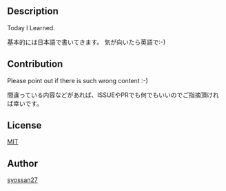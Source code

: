 ## Description

Today I Learned.

基本的には日本語で書いてきます。
気が向いたら英語で:-)

## Contribution

Please point out if there is such wrong content :-)

間違っている内容などがあれば、ISSUEやPRでも何でもいいのでご指摘頂ければ幸いです。

## License

[MIT](http://opensource.org/licenses/mit-license.php)

## Author

[syossan27](https://github.com/syossan27)
